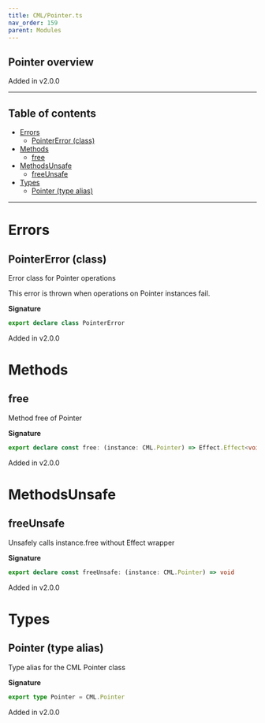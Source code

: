 ```yaml
---
title: CML/Pointer.ts
nav_order: 159
parent: Modules
---
```


## Pointer overview

Added in v2.0.0

---

<h2 class="text-delta">Table of contents</h2>

- [Errors](#errors)
  - [PointerError (class)](#pointererror-class)
- [Methods](#methods)
  - [free](#free)
- [MethodsUnsafe](#methodsunsafe)
  - [freeUnsafe](#freeunsafe)
- [Types](#types)
  - [Pointer (type alias)](#pointer-type-alias)

---

# Errors

## PointerError (class)

Error class for Pointer operations

This error is thrown when operations on Pointer instances fail.

**Signature**

```ts
export declare class PointerError
```

Added in v2.0.0

# Methods

## free

Method free of Pointer

**Signature**

```ts
export declare const free: (instance: CML.Pointer) => Effect.Effect<void, PointerError>
```

Added in v2.0.0

# MethodsUnsafe

## freeUnsafe

Unsafely calls instance.free without Effect wrapper

**Signature**

```ts
export declare const freeUnsafe: (instance: CML.Pointer) => void
```

Added in v2.0.0

# Types

## Pointer (type alias)

Type alias for the CML Pointer class

**Signature**

```ts
export type Pointer = CML.Pointer
```

Added in v2.0.0
